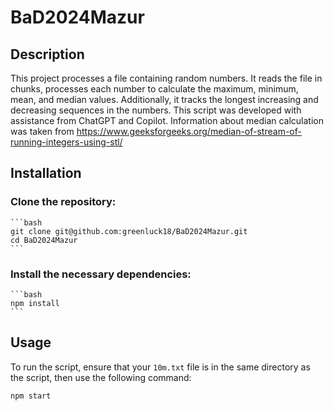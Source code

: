 # BaD2024Mazur

## Description
This project processes a file containing random numbers. It reads the file in chunks, processes each number to calculate the maximum, minimum, mean, and median values. Additionally, it tracks the longest increasing and decreasing sequences in the numbers. This script was developed with assistance from ChatGPT and Copilot. Information about median calculation was taken from https://www.geeksforgeeks.org/median-of-stream-of-running-integers-using-stl/

## Installation

### Clone the repository:
    ```bash
    git clone git@github.com:greenluck18/BaD2024Mazur.git
    cd BaD2024Mazur
    ```

### Install the necessary dependencies:
    ```bash
    npm install
    ```

## Usage

To run the script, ensure that your `10m.txt` file is in the same directory as the script, then use the following command:

```bash
npm start
```






